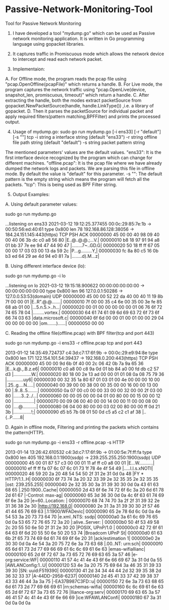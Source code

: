 # Passive-Network-Monitoring-Tool
Tool for Passive Network Monitoring

1. I have developed a tool "mydump.go" which can be used as Passive network monitoring application. It is written in Go programming language using gopacket libraries.

2. It captures traffic in Promiscuous mode which allows the network device to intercept and read each network packet.

3. Implementaion:

A. For Offline mode, the program reads the pcap file using  "pcap.OpenOffline(pcapFile)" which returns a handle. 
B. For Live mode, the program captures the network traffic using "pcap.OpenLive(device, snapshot_len, promiscuous, timeout)" which return a handle.
C. After extracting the handle, both the modes extract packetSource from gopacket.NewPacketSource(handle, handle.LinkType()) ,i.e. a library of gopacket.
D. Then it parses the packetSource for individual packet and apply required filters(pattern matching,BPFFilter) and prints the processed output.



4. Usage of mydump.go:
	sudo go run mydump.go [-i ens33] [-r "default"] [-s ""] tcp
  -i string
        a interface string (default "ens33")
  -r string
        offline file path string (default "default")
  -s string
        packet pattern string

The mentioned parameters' values are the default values.
"ens33": It is the first interface device recognized by the program which can change for different machines.
"offline.pcap": It is the pcap file where we have already dumped the network logs and packets. We are parsing this file in offline mode. By default the value is "default" for this parameter.
-s "": The default pattern is the empty string which means the program will fetch all the packets.
"tcp": This is being used as BPF Filter string.

5. Output Examples:

A. Using default parameter values:

sudo go run mydump.go

...listening on ens33
2021-03-12 19:12:25.377455 00:0c:29:85:7e:1b -> 00:50:56:ed:40:61 type 0x800 len 78
192.168.86.128:38056 -> 184.24.151.145:443(https) TCP PSH ACK
00000000  45 00 00 40 98 09 40 00  40 06 3b dc c0 a8 56 80  |E..@..@.@.;...V.|
00000010  b8 18 97 91 94 a8 01 bb  37 7e ee 94 47 44 90 47  |........7~..GD.G|
00000020  50 18 ff ff 67 05 00 00  17 03 03 00 13 da 59 2c  |P...g.........Y,|
00000030  fc 8a 80 c5 16 0b b3 ed  64 29 ae 4d 94 e0 81 7a  |........d).M...z|

B. Using different interface device (lo):

sudo go run mydump.go -i lo

...listening on lo
2021-03-12 19:15:18.900622 00:00:00:00:00:00 -> 00:00:00:00:00:00 type 0x800 len 96
127.0.0.1:50286 -> 127.0.0.53:53(domain) UDP
00000000  45 00 00 52 22 da 40 00  40 11 19 8b 7f 00 00 01  |E..R".@.@.......|
00000010  7f 00 00 35 c4 6e 00 35  00 3e fe 85 68 ab 01 00  |...5.n.5.>..h...|
00000020  00 01 00 00 00 00 00 01  06 76 6f 72 74 65 78 04  |.........vortex.|
00000030  64 61 74 61 09 6d 69 63  72 6f 73 6f 66 74 03 63  |data.microsoft.c|
00000040  6f 6d 00 00 01 00 01 00  00 29 04 00 00 00 00 00  |om.......)......|
00000050  00 00 

C. Reading the offline file(offline.pcap) with BPF filter(tcp and port 443)

sudo go run mydump.go -i ens33 -r offline.pcap tcp and port 443

2013-01-12 14:35:49.724737 c4:3d:c7:17:6f:9b -> 00:0c:29:e9:94:8e type 0x800 len 171
122.154.101.54:39437 -> 192.168.0.200:443(https) TCP PSH ACK
00000000  45 00 00 9d 6b 0f 40 00  2c 06 42 0b 7a 9a 65 36  |E...k.@.,.B.z.e6|
00000010  c0 a8 00 c8 9a 0d 01 bb  84 a0 00 fd db c2 57 d3  |..............W.|
00000020  80 18 00 2e 13 ad 00 00  01 01 08 0a 08 75 79 36  |.............uy6|
00000030  00 32 35 1a 80 67 01 03  01 00 4e 00 00 00 10 00  |.25..g....N.....|
00000040  00 39 00 00 38 00 00 35  00 00 16 00 00 13 00 00  |.9..8..5........|
00000050  0a 07 00 c0 00 00 33 00  00 32 00 00 2f 03 00 80  |......3..2../...|
00000060  00 00 05 00 00 04 01 00  80 00 00 15 00 00 12 00  |................|
00000070  00 09 06 00 40 00 00 14  00 00 11 00 00 08 00 00  |....@...........|
00000080  06 04 00 80 00 00 03 02  00 80 00 00 ff 0d 21 3b  |..............!;|
00000090  d5 b5 7b 08 01 50 0d c5  a5 c2 c1 af 38           |..{..P......8|

D. Again in offline mode, Filtering and printing the packets which contains the pattern(HTTP).

sudo go run mydump.go -i ens33 -r offline.pcap -s HTTP

2013-01-14 13:26:42.610532 c4:3d:c7:17:6f:9b -> 01:00:5e:7f:ff:fa type 0x800 len 405
192.168.0.1:1900(ssdp) -> 239.255.255.250:1900(ssdp) UDP
00000000  45 00 01 87 57 c3 00 00  01 11 af ff c0 a8 00 01  |E...W...........|
00000010  ef ff ff fa 07 6c 07 6c  01 73 1f 78 4e 4f 54 49  |.....l.l.s.xNOTI|
00000020  46 59 20 2a 20 48 54 54  50 2f 31 2e 31 0d 0a 48  |FY * HTTP/1.1..H|
00000030  6f 73 74 3a 20 32 33 39  2e 32 35 35 2e 32 35 35  |ost: 239.255.255|
00000040  2e 32 35 30 3a 31 39 30  30 0d 0a 43 61 63 68 65  |.250:1900..Cache|
00000050  2d 43 6f 6e 74 72 6f 6c  3a 20 6d 61 78 2d 61 67  |-Control: max-ag|
00000060  65 3d 36 30 0d 0a 4c 6f  63 61 74 69 6f 6e 3a 20  |e=60..Location: |
00000070  68 74 74 70 3a 2f 2f 31  39 32 2e 31 36 38 2e 30  |http://192.168.0|
00000080  2e 31 3a 31 39 30 30 2f  57 46 41 44 65 76 69 63  |.1:1900/WFADevic|
00000090  65 2e 78 6d 6c 0d 0a 4e  54 53 3a 20 73 73 64 70  |e.xml..NTS: ssdp|
000000a0  3a 61 6c 69 76 65 0d 0a  53 65 72 76 65 72 3a 20  |:alive..Server: |
000000b0  50 4f 53 49 58 2c 20 55  50 6e 50 2f 31 2e 30 20  |POSIX, UPnP/1.0 |
000000c0  42 72 6f 61 64 63 6f 6d  20 55 50 6e 50 20 53 74  |Broadcom UPnP St|
000000d0  61 63 6b 2f 65 73 74 69  6d 61 74 69 6f 6e 20 31  |ack/estimation 1|
000000e0  2e 30 30 0d 0a 4e 54 3a  20 75 72 6e 3a 73 63 68  |.00..NT: urn:sch|
000000f0  65 6d 61 73 2d 77 69 66  69 61 6c 6c 69 61 6e 63  |emas-wifiallianc|
00000100  65 2d 6f 72 67 3a 73 65  72 76 69 63 65 3a 57 46  |e-org:service:WF|
00000110  41 57 4c 41 4e 43 6f 6e  66 69 67 3a 31 0d 0a 55  |AWLANConfig:1..U|
00000120  53 4e 3a 20 75 75 69 64  3a 46 35 31 39 33 39 30  |SN: uuid:F519390|
00000130  41 2d 34 34 44 44 2d 32  39 35 38 2d 36 32 33 37  |A-44DD-2958-6237|
00000140  2d 45 41 33 37 42 39 38  37 43 33 46 44 3a 3a 75  |-EA37B987C3FD::u|
00000150  72 6e 3a 73 63 68 65 6d  61 73 2d 77 69 66 69 61  |rn:schemas-wifia|
00000160  6c 6c 69 61 6e 63 65 2d  6f 72 67 3a 73 65 72 76  |lliance-org:serv|
00000170  69 63 65 3a 57 46 41 57  4c 41 4e 43 6f 6e 66 69  |ice:WFAWLANConfi|
00000180  67 3a 31 0d 0a 0d 0a 


